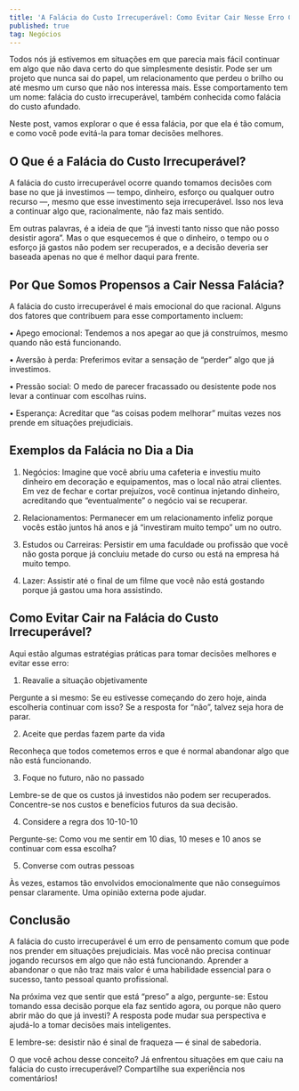 ```yaml
---
title: 'A Falácia do Custo Irrecuperável: Como Evitar Cair Nesse Erro Comum'
published: true
tag: Negócios
---
```


Todos nós já estivemos em situações em que parecia mais fácil continuar em algo que não dava certo do que simplesmente desistir. Pode ser um projeto que nunca sai do papel, um relacionamento que perdeu o brilho ou até mesmo um curso que não nos interessa mais. Esse comportamento tem um nome: falácia do custo irrecuperável, também conhecida como falácia do custo afundado.

Neste post, vamos explorar o que é essa falácia, por que ela é tão comum, e como você pode evitá-la para tomar decisões melhores.

## O Que é a Falácia do Custo Irrecuperável?

A falácia do custo irrecuperável ocorre quando tomamos decisões com base no que já investimos — tempo, dinheiro, esforço ou qualquer outro recurso —, mesmo que esse investimento seja irrecuperável. Isso nos leva a continuar algo que, racionalmente, não faz mais sentido.

Em outras palavras, é a ideia de que “já investi tanto nisso que não posso desistir agora”. Mas o que esquecemos é que o dinheiro, o tempo ou o esforço já gastos não podem ser recuperados, e a decisão deveria ser baseada apenas no que é melhor daqui para frente.

## Por Que Somos Propensos a Cair Nessa Falácia?

A falácia do custo irrecuperável é mais emocional do que racional. Alguns dos fatores que contribuem para esse comportamento incluem:

• Apego emocional: Tendemos a nos apegar ao que já construímos, mesmo quando não está funcionando.

• Aversão à perda: Preferimos evitar a sensação de “perder” algo que já investimos.

• Pressão social: O medo de parecer fracassado ou desistente pode nos levar a continuar com escolhas ruins.

• Esperança: Acreditar que “as coisas podem melhorar” muitas vezes nos prende em situações prejudiciais.

## Exemplos da Falácia no Dia a Dia

1. Negócios: Imagine que você abriu uma cafeteria e investiu muito dinheiro em decoração e equipamentos, mas o local não atrai clientes. Em vez de fechar e cortar prejuízos, você continua injetando dinheiro, acreditando que “eventualmente” o negócio vai se recuperar.

2. Relacionamentos: Permanecer em um relacionamento infeliz porque vocês estão juntos há anos e já “investiram muito tempo” um no outro.

3. Estudos ou Carreiras: Persistir em uma faculdade ou profissão que você não gosta porque já concluiu metade do curso ou está na empresa há muito tempo.

4. Lazer: Assistir até o final de um filme que você não está gostando porque já gastou uma hora assistindo.

## Como Evitar Cair na Falácia do Custo Irrecuperável?

Aqui estão algumas estratégias práticas para tomar decisões melhores e evitar esse erro:

1. Reavalie a situação objetivamente

Pergunte a si mesmo: Se eu estivesse começando do zero hoje, ainda escolheria continuar com isso? Se a resposta for “não”, talvez seja hora de parar.

2. Aceite que perdas fazem parte da vida

Reconheça que todos cometemos erros e que é normal abandonar algo que não está funcionando.

3. Foque no futuro, não no passado

Lembre-se de que os custos já investidos não podem ser recuperados. Concentre-se nos custos e benefícios futuros da sua decisão.

4. Considere a regra dos 10-10-10

Pergunte-se: Como vou me sentir em 10 dias, 10 meses e 10 anos se continuar com essa escolha?

5. Converse com outras pessoas

Às vezes, estamos tão envolvidos emocionalmente que não conseguimos pensar claramente. Uma opinião externa pode ajudar.

## Conclusão

A falácia do custo irrecuperável é um erro de pensamento comum que pode nos prender em situações prejudiciais. Mas você não precisa continuar jogando recursos em algo que não está funcionando. Aprender a abandonar o que não traz mais valor é uma habilidade essencial para o sucesso, tanto pessoal quanto profissional.

Na próxima vez que sentir que está “preso” a algo, pergunte-se: Estou tomando essa decisão porque ela faz sentido agora, ou porque não quero abrir mão do que já investi? A resposta pode mudar sua perspectiva e ajudá-lo a tomar decisões mais inteligentes.

E lembre-se: desistir não é sinal de fraqueza — é sinal de sabedoria.

O que você achou desse conceito? Já enfrentou situações em que caiu na falácia do custo irrecuperável? Compartilhe sua experiência nos comentários!

